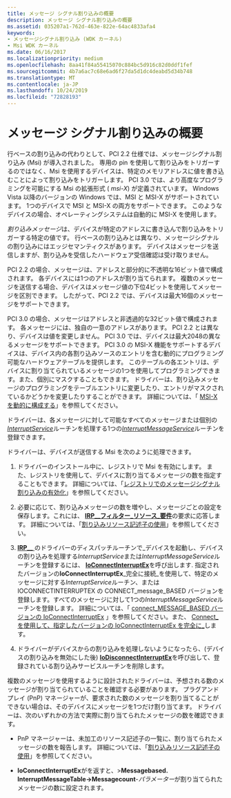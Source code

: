 ```yaml
---
title: メッセージ シグナル割り込みの概要
description: メッセージ シグナル割り込みの概要
ms.assetid: 035207a1-762d-463e-822e-64ac4833afa4
keywords:
- メッセージシグナル割り込み (WDK カーネル)
- Msi WDK カーネル
ms.date: 06/16/2017
ms.localizationpriority: medium
ms.openlocfilehash: 8aa41f84a55415070c884bc5d916c82d0ddf1fef
ms.sourcegitcommit: 4b7a6ac7c68e6ad6f27da5d1dc4deabd5d34b748
ms.translationtype: MT
ms.contentlocale: ja-JP
ms.lasthandoff: 10/24/2019
ms.locfileid: "72828193"
---
```

# <a name="introduction-to-message-signaled-interrupts"></a>メッセージ シグナル割り込みの概要


行ベースの割り込みの代わりとして、PCI 2.2 仕様では、メッセージシグナル割り込み (Msi) が導入されました。 専用の pin を使用して割り込みをトリガーするのではなく、Msi を使用するデバイスは、特定のメモリアドレスに値を書き込むことによって割り込みをトリガーします。 PCI 3.0 では、より高度なプログラミングを可能にする Msi の拡張形式 ( *msi-X*) が定義されています。 Windows Vista 以降のバージョンの Windows では、MSI と MSI-X がサポートされています。 1つのデバイスで MSI と MSI-X の両方をサポートできます。 このようなデバイスの場合、オペレーティングシステムは自動的に MSI-X を使用します。

*割り込みメッセージ*は、デバイスが特定のアドレスに書き込んで割り込みをトリガーする特定の値です。 行ベースの割り込みとは異なり、メッセージシグナルの割り込みにはエッジセマンティクスがあります。 デバイスはメッセージを送信しますが、割り込みを受信したハードウェア受信確認は受け取りません。

PCI 2.2 の場合、メッセージは、アドレスと部分的に不透明な16ビット値で構成されます。 各デバイスには1つのアドレスが割り当てられます。 複数のメッセージを送信する場合、デバイスはメッセージ値の下位4ビットを使用してメッセージを区別できます。 したがって、PCI 2.2 では、デバイスは最大16個のメッセージをサポートできます。

PCI 3.0 の場合、メッセージはアドレスと非透過的な32ビット値で構成されます。 各メッセージには、独自の一意のアドレスがあります。 PCI 2.2 とは異なり、デバイスは値を変更しません。 PCI 3.0 では、デバイスは最大2048の異なるメッセージをサポートできます。 PCI 3.0 の MSI-X 機能をサポートするデバイスは、デバイス内の各割り込みソースのエントリを含む動的にプログラミング可能なハードウェアテーブルを提供します。 このテーブルの各エントリは、デバイスに割り当てられているメッセージの1つを使用してプログラミングできます。また、個別にマスクすることもできます。 ドライバーは、割り込みメッセージのプログラミングをテーブルエントリに変更したり、エントリがマスクされているかどうかを変更したりすることができます。 詳細については、「 [MSI-X を動的に構成する](dynamically-configuring-msi-x.md)」を参照してください。

ドライバーは、各メッセージに対して可能なすべてのメッセージまたは個別の[*InterruptService*](https://docs.microsoft.com/windows-hardware/drivers/ddi/wdm/nc-wdm-kservice_routine)ルーチンを処理する1つの[*InterruptMessageService*](https://docs.microsoft.com/windows-hardware/drivers/ddi/wdm/nc-wdm-kmessage_service_routine)ルーチンを登録できます。

ドライバーは、デバイスが送信する Msi を次のように処理できます。

1.  ドライバーのインストール中に、レジストリで Msi を有効にします。 また、レジストリを使用して、デバイスに割り当てるメッセージの数を指定することもできます。 詳細については、「[レジストリでのメッセージシグナル割り込みの有効化](enabling-message-signaled-interrupts-in-the-registry.md)」を参照してください。

2.  必要に応じて、割り込みメッセージの数を増やし、メッセージごとの設定を保存します。これには、 [**IRP\_\_フィルター\_リソース\_要件**](https://docs.microsoft.com/windows-hardware/drivers/kernel/irp-mn-filter-resource-requirements)の要求に応答します。 詳細については、「[割り込みリソース記述子の使用](using-interrupt-resource-descriptors.md)」を参照してください。

3.  [**IRP\_\_** ](https://docs.microsoft.com/windows-hardware/drivers/kernel/irp-mn-start-device)のドライバーのディスパッチルーチンで\_デバイスを起動し、デバイスの割り込みを処理する*InterruptService*または*InterruptMessageService*ルーチンを登録するには、 [**IoConnectInterruptEx**](https://docs.microsoft.com/windows-hardware/drivers/ddi/wdm/nf-wdm-ioconnectinterruptex)を呼び出します. 指定されたバージョンの**IoConnectInterruptEx**\_完全に接続\_を使用して、特定のメッセージに対する*InterruptService*ルーチン、または IOCONNECTINTERRUPTEX の CONNECT\_message\_BASED バージョンを登録します。すべてのメッセージに対して1つの*InterruptMessageService*ルーチンを登録します。 詳細については、「 [connect\_MESSAGE\_BASED バージョンの IoConnectInterruptEx](using-the-connect-message-based-version-of-ioconnectinterruptex.md) 」を参照してください。また、 [Connect\_を使用して、指定したバージョンの IoConnectInterruptEx を完全に\_](using-the-connect-fully-specified-version-of-ioconnectinterruptex.md)します。

4.  ドライバーがデバイスからの割り込みを処理しないようになったら、(デバイスの割り込みを無効にした後) [**IoDisconnectInterruptEx**](https://docs.microsoft.com/windows-hardware/drivers/ddi/wdm/nf-wdm-iodisconnectinterruptex)を呼び出して、登録されている割り込みサービスルーチンを削除します。

複数のメッセージを使用するように設計されたドライバーは、予想される数のメッセージが割り当てられていることを確認する必要があります。 プラグアンドプレイ (PnP) マネージャーが、要求された数のメッセージを割り当てることができない場合は、そのデバイスにメッセージを1つだけ割り当てます。 ドライバーは、次のいずれかの方法で実際に割り当てられたメッセージの数を確認できます。

-   PnP マネージャーは、未加工のリソース記述子の一覧に、割り当てられたメッセージの数を報告します。 詳細については、「[割り込みリソース記述子の使用](using-interrupt-resource-descriptors.md)」を参照してください。

-   **IoConnectInterruptEx**がを返すと、&gt;**Messagebased. InterruptMessageTable-&gt;Messagecount**-*パラメーター*が割り当てられたメッセージの数に設定されます。

 

 





